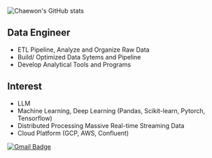 ![Chaewon's GitHub stats](https://github-readme-stats.vercel.app/api?username=chaewon-ygy&show_icons=true&theme=radical)

Data Engineer
-------------
* ETL Pipeline, Analyze and Organize Raw Data
* Build/ Optimized Data Sytems and Pipeline
* Develop Analytical Tools and Programs

Interest
--------
* LLM
* Machine Learning, Deep Learning (Pandas, Scikit-learn, Pytorch, Tensorflow)
* Distributed Processing Massive Real-time Streaming Data
* Cloud Platform (GCP, AWS, Confluent)

[![Gmail Badge](https://img.shields.io/badge/Gmail-d14836?style=flat-square&logo=Gmail&logoColor=white&link=mailto:chaewon.lee@wesang.com)](mailto:chaewon.lee@wesang.com)
<!--
**chaewon-ygy/chaewon-ygy** is a ✨ _special_ ✨ repository because its `README.md` (this file) appears on your GitHub profile.

Here are some ideas to get you started:

- 🔭 I’m currently working on ...
- 🌱 I’m currently learning ...
- 👯 I’m looking to collaborate on ...
- 🤔 I’m looking for help with ...
- 💬 Ask me about ...
- 📫 How to reach me: ...
- 😄 Pronouns: ...
- ⚡ Fun fact: ...
-->
